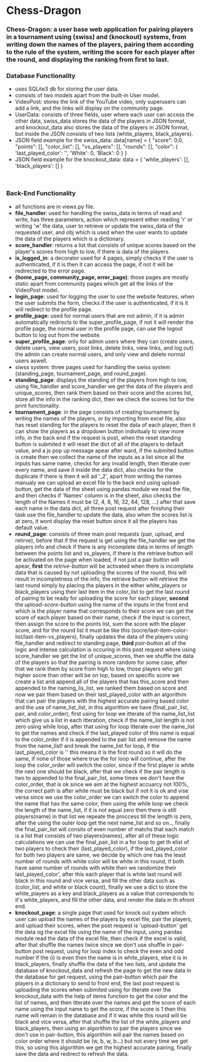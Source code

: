 # Chess-Dragon

### **Chess-Dragon**: a user base web application for pairing players in a tournament using (swiss) and (knockout) systems, from writing down the names of the players, pairing them according to the rule of the system, writing the score for each player after the round, and displaying the ranking from first to last.

### Database Functionality
* uses SQLite3 db for storing the user data.
* consists of two models apart from the built-in User model.
* VideoPost: stores the link of the YouTube video, only superusers can add a link, and the links will display on the community page.
* UserData: consists of three fields, user where each user can access the other data, swiss_data stores the data of the players in JSON format, and knockout_data also stores the data of the players in JSON format, but inside the JSON consists of two lists (white_players, black_players).
* JSON field example for the swiss_data:
data[name] = {
    "score": 0.0,
    "points": [],
    "color_list": [],
    "vs_players": [],
    "rounds": [],
    "color": {
        'last_played_color': '',
        'White': 0,
        'Black': 0
    }
} 
* JSON field example for the knockout_data: 
data = {
    'white_players': [],
    'black_players': []
}

<br>

### Back-End Functionality
* all functions are in views.py file.
* **file_handler**: used for handling the swiss_data in terms of read and write, has three parameters, action which represent either reading 'r' or writing 'w' the data, user to retrieve or update the swiss_data of the requested user, and obj which is used when the user wants to update the data of the players which is a dictionary. 
* **score_handler**: returns a list that consists of unique scores based on the player's scores from high to low, if there is data of the players.
* **is_logged_in**: a decorator used for 4 pages, simply checks if the user is authenticated, if it is then it can access the page, if not it will be redirected to the error page.
* **(home_page, community_page, error_page)**: those pages are mostly static apart from community pages which get all the links of the VideoPost model.
* **login_page**: used for logging the user to use the website features, when the user submits the form, checks if the user is authenticated, if it is it will redirect to the profile page. 
* **profile_page**: used for normal users that are not admin, if it is admin automatically redirects to the super_profile_page, if not it will render the profile page, the normal user in the profile page, can use the logout button to log out from the website.
* **super_profile_page**: only for admin users where they can (create users, delete users, view users, post links, delete links, view links, and log out) the admin can create normal users, and only view and delete normal users aswell.
* siwss system: three pages used for handling the swiss system (standing_page, tournament_page, and round_page).
* **standing_page**: displays the standing of the players from high to low, using file_handler and score_handler we get the data of the players and unique_scores, then rank them based on their score and the scores list, store all the info in the ranking dict, then we check the scores list for the print functionality.
* **tournament_page**: in the page consists of creating tournament by writing the names of the players, or by importing from excel file, also has reset standing for the players to reset the data of each player, then it can show the players as a dropdown button indivitualy to view more info, in the back end if the request is post, when the reset standing button is submited it will reset the dict of all of the players to default value, and a js pop up message apear after ward, if the submited button is create then we collect the name of the inputs as a list since all the inputs has same name, checks for any invalid length, then itterate over every name, and save it inside the data dict, also checks for the duplicate if there is then it will ad '_2', apart from writing the names manualy we can upload an excel file to the back end using upload-button, get the data of the sheet using pandas module we read the file, and then checks if 'Names' column is in the sheet, also checks the length of the Names it must be (2, 4, 8, 16, 32, 64, 128, ...) after that save each name in the data dict, all three post request after finishing their task use the file_handler to update the data, also when the scores list is at zero, it wont display the reset button since it all the players has default value.
* **round_page**: consists of three main post requests (pair, upload, and retirve), before that if the request is get using the file_handler we get the players info and check if there is any incomplete data in terms of length between the points list and vs_players, if there is the retrieve button will be activated on the page when loaded, if not just a pair button will apear, **first** the *retrive-button* will be activated when there is incomplete data that is caused by not uploading the scores of the round, this will result in incompletness of the info, the retrieve button will retrieve the last round simply by placing the players in the either white_players or black_players using their last item in the color_list to get the last round of pairing to be ready for uploading the score for each player, **second** the *upload-score-button* using the name of the inputs in the front end which is the player name that corresponds to their score we can get the score of each player based on their name, check if the input is correct, then assign the score to the points list, sum the score with the player score, and for the round list it must be like this (socre/last-item-color-list/last-item-vs_players), finally updates the data of the players using file_handler and redirect to standing page, **third** *pair-button* all of the logic and intense calculation is occuring in this post request where using score_handler we get the list of unique_scores, then we shuffle the data of the players so that the pairing is more random for some case, after that we rank them by score from high to low, those players who got higher socre than other will be on top, based on specific score we create a list and append all of the players that has this_score and then appended to the naming_lis_list, we ranked them based on score and now we pair them based on their last_played_color with an algorithim that can pair the players with the highest accurate pairing based color and the use of name_list_list, in this algorithim we have (final_pair_list, pair, and color_order), first using for loop we itterate of the name_list_list which give us a list in each itteration, check if the name_list length is not zero using while loop, after that using for loop itterate over the name_list to get the names and check if the last_played color of this name is equal to the color_order if it is appended to the pair list and remove the name from the name_list! and break the name_list for loop, if the last_played_color is '' this means it is the first round so it will do the same, if none of those where true the for loop will continue, after the loop the color_order will switch the color, since if the first player is white the next one should be black, after that we check if the pair length is two to appended to the final_pair_list, some times we don't have the color_order, that is ok since we aim at the highest accuarcy not 100%, the correct path is after white must be black but if not it is ok and vise versa since we use the color_order we can switch the color to append the name that has the same color, then using the while loop we check the length of the name_list, if it is not equal zero then there is still players(name) in that list we repeate the proccess till the length is zero, after the using the outer loop get the next name_list and so on.., finally the final_pair_list will consits of even number of matchs that each match is a list that consists of two players(names), after all of these logic calculations we can use the final_pair_list in a for loop to get th elist of two players to check their (last_played_color), if the last_played_color for both two players are same, we decide by which one has the least number of rounds with white color will be white in this round, if both have same number of rounds with white then we randomize their last_played_color', after this each player that is white last round will black in this round and vice versa, and fill the other data such as (color_list, and white or black count), finally we use a dict to store the white_players as a key and black_players as a value that corresponds to it's white_players, and fill the other data, and render the data in th efront end.
* **knockout_page**: a single page that used for knock out system which user can upload the names of the players by excel file, pair the players, and upload their scores, when the post request is 'upload-button' get the data og the excel file using the name of the input, using pandas module read the data of the excel file, then check if the excel is valid, after that shuffle the names twice since we don't use shuffle in pair-button post request, using for loop index to check the even and odd number if the (i) is even then the name is in white_players, else it is in black_players, finally shuffle the data of the two lists, and update the database of knockout_data and refresh the page to get the new data in the database for get request, using the pair-button which pair the players in a dictionary to send to front end, the last post request is uploading the scores when submited using for itterate over the knockout_data with the help of items function to get the color and the list of names, and then itterate over the names and get the score of each name using the input name to get the score, if the score is 1 then this name will remain in the database and if it was white this round will be black and vice versa, after that shuffle the list of the white_players and black_players, then using an algorithim to pair the players since we don't use in pair-button, this algorithim will pair the names based on color order where it should be (w, b, w, b...) but not every time we get this, so using this algorithim we get the highest accurate pairing, finally save the data and redirect to refresh the data.
